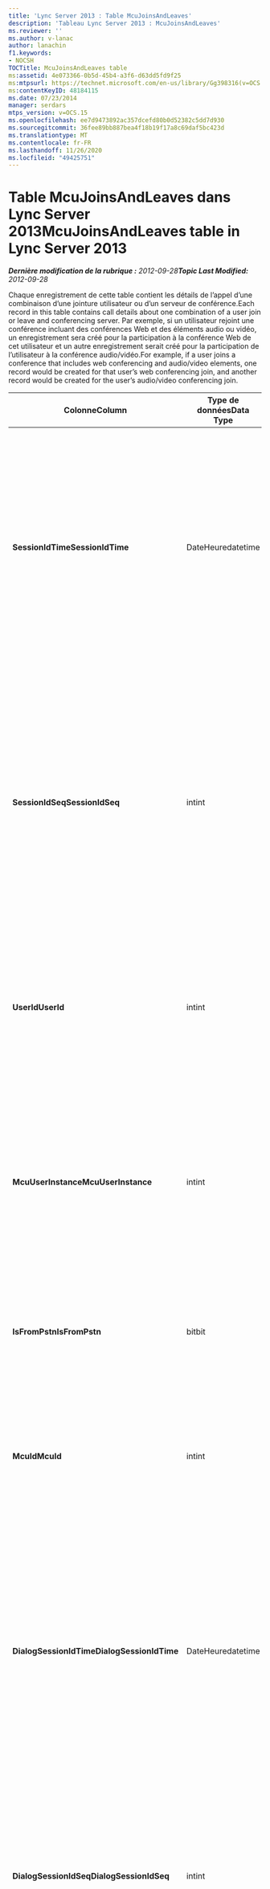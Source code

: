 ```yaml
---
title: 'Lync Server 2013 : Table McuJoinsAndLeaves'
description: 'Tableau Lync Server 2013 : McuJoinsAndLeaves'
ms.reviewer: ''
ms.author: v-lanac
author: lanachin
f1.keywords:
- NOCSH
TOCTitle: McuJoinsAndLeaves table
ms:assetid: 4e073366-0b5d-45b4-a3f6-d63dd5fd9f25
ms:mtpsurl: https://technet.microsoft.com/en-us/library/Gg398316(v=OCS.15)
ms:contentKeyID: 48184115
ms.date: 07/23/2014
manager: serdars
mtps_version: v=OCS.15
ms.openlocfilehash: ee7d9473892ac357dcefd80b0d52382c5dd7d930
ms.sourcegitcommit: 36fee89bb887bea4f18b19f17a8c69daf5bc423d
ms.translationtype: MT
ms.contentlocale: fr-FR
ms.lasthandoff: 11/26/2020
ms.locfileid: "49425751"
---
```

# <a name="mcujoinsandleaves-table-in-lync-server-2013"></a><span data-ttu-id="133bd-103">Table McuJoinsAndLeaves dans Lync Server 2013</span><span class="sxs-lookup"><span data-stu-id="133bd-103">McuJoinsAndLeaves table in Lync Server 2013</span></span>

<div data-xmlns="http://www.w3.org/1999/xhtml">

<div class="topic" data-xmlns="http://www.w3.org/1999/xhtml" data-msxsl="urn:schemas-microsoft-com:xslt" data-cs="https://msdn.microsoft.com/">

<div data-asp="https://msdn2.microsoft.com/asp">



</div>

<div id="mainSection">

<div id="mainBody"><span data-ttu-id="133bd-104">

<span> </span></span><span class="sxs-lookup"><span data-stu-id="133bd-104">

<span> </span></span></span>

<span data-ttu-id="133bd-105">_**Dernière modification de la rubrique :** 2012-09-28_</span><span class="sxs-lookup"><span data-stu-id="133bd-105">_**Topic Last Modified:** 2012-09-28_</span></span>

<span data-ttu-id="133bd-106">Chaque enregistrement de cette table contient les détails de l’appel d’une combinaison d’une jointure utilisateur ou d’un serveur de conférence.</span><span class="sxs-lookup"><span data-stu-id="133bd-106">Each record in this table contains call details about one combination of a user join or leave and conferencing server.</span></span> <span data-ttu-id="133bd-107">Par exemple, si un utilisateur rejoint une conférence incluant des conférences Web et des éléments audio ou vidéo, un enregistrement sera créé pour la participation à la conférence Web de cet utilisateur et un autre enregistrement serait créé pour la participation de l’utilisateur à la conférence audio/vidéo.</span><span class="sxs-lookup"><span data-stu-id="133bd-107">For example, if a user joins a conference that includes web conferencing and audio/video elements, one record would be created for that user’s web conferencing join, and another record would be created for the user’s audio/video conferencing join.</span></span>


<table>
<colgroup>
<col style="width: 25%" />
<col style="width: 25%" />
<col style="width: 25%" />
<col style="width: 25%" />
</colgroup>
<thead>
<tr class="header">
<th><span data-ttu-id="133bd-108">Colonne</span><span class="sxs-lookup"><span data-stu-id="133bd-108">Column</span></span></th>
<th><span data-ttu-id="133bd-109">Type de données</span><span class="sxs-lookup"><span data-stu-id="133bd-109">Data Type</span></span></th>
<th><span data-ttu-id="133bd-110">Clé/Index</span><span class="sxs-lookup"><span data-stu-id="133bd-110">Key/Index</span></span></th>
<th><span data-ttu-id="133bd-111">Détails</span><span class="sxs-lookup"><span data-stu-id="133bd-111">Details</span></span></th>
</tr>
</thead>
<tbody>
<tr class="odd">
<td><p><span data-ttu-id="133bd-112"><strong>SessionIdTime</strong></span><span class="sxs-lookup"><span data-stu-id="133bd-112"><strong>SessionIdTime</strong></span></span></p></td>
<td><p><span data-ttu-id="133bd-113">DateHeure</span><span class="sxs-lookup"><span data-stu-id="133bd-113">datetime</span></span></p></td>
<td><p><span data-ttu-id="133bd-114">Etranger principal</span><span class="sxs-lookup"><span data-stu-id="133bd-114">Primary, Foreign</span></span></p></td>
<td><p><span data-ttu-id="133bd-115">Durée de l’instance de conférence.</span><span class="sxs-lookup"><span data-stu-id="133bd-115">Time of conference instance.</span></span> <span data-ttu-id="133bd-116">Utilisé conjointement avec <strong>SessionIdSeq</strong> pour identifier de manière unique une instance de conférence.</span><span class="sxs-lookup"><span data-stu-id="133bd-116">Used in conjunction with <strong>SessionIdSeq</strong> to uniquely identify a conference instance.</span></span> <span data-ttu-id="133bd-117">Pour plus d’informations, voir le <a href="lync-server-2013-conferences-table.md">tableau conférences dans Lync Server 2013</a> .</span><span class="sxs-lookup"><span data-stu-id="133bd-117">See the <a href="lync-server-2013-conferences-table.md">Conferences table in Lync Server 2013</a> for more information.</span></span></p></td>
</tr>
<tr class="even">
<td><p><span data-ttu-id="133bd-118"><strong>SessionIdSeq</strong></span><span class="sxs-lookup"><span data-stu-id="133bd-118"><strong>SessionIdSeq</strong></span></span></p></td>
<td><p><span data-ttu-id="133bd-119">int</span><span class="sxs-lookup"><span data-stu-id="133bd-119">int</span></span></p></td>
<td><p><span data-ttu-id="133bd-120">Etranger principal</span><span class="sxs-lookup"><span data-stu-id="133bd-120">Primary, Foreign</span></span></p></td>
<td><p><span data-ttu-id="133bd-121">Numéro d’identification pour identifier l’instance de conférence.</span><span class="sxs-lookup"><span data-stu-id="133bd-121">ID number to identify the conference instance.</span></span> <span data-ttu-id="133bd-122">Utilisé conjointement avec <strong>SessionIdTime</strong> pour identifier de manière unique une instance de conférence.</span><span class="sxs-lookup"><span data-stu-id="133bd-122">Used in conjunction with <strong>SessionIdTime</strong> to uniquely identify a conference instance.</span></span> <span data-ttu-id="133bd-123">Pour plus d’informations, voir le <a href="lync-server-2013-conferences-table.md">tableau conférences dans Lync Server 2013</a> .</span><span class="sxs-lookup"><span data-stu-id="133bd-123">See the <a href="lync-server-2013-conferences-table.md">Conferences table in Lync Server 2013</a> for more information.</span></span></p></td>
</tr>
<tr class="odd">
<td><p><span data-ttu-id="133bd-124"><strong>UserId</strong></span><span class="sxs-lookup"><span data-stu-id="133bd-124"><strong>UserId</strong></span></span></p></td>
<td><p><span data-ttu-id="133bd-125">int</span><span class="sxs-lookup"><span data-stu-id="133bd-125">int</span></span></p></td>
<td><p><span data-ttu-id="133bd-126">Etranger principal</span><span class="sxs-lookup"><span data-stu-id="133bd-126">Primary, Foreign</span></span></p></td>
<td><p><span data-ttu-id="133bd-127">Numéro unique identifiant cet utilisateur.</span><span class="sxs-lookup"><span data-stu-id="133bd-127">Unique number identifying this user.</span></span> <span data-ttu-id="133bd-128">Pour plus d’informations, consultez le <a href="lync-server-2013-users-table.md">tableau utilisateurs dans Lync Server 2013</a> .</span><span class="sxs-lookup"><span data-stu-id="133bd-128">See the <a href="lync-server-2013-users-table.md">Users table in Lync Server 2013</a> for more information.</span></span></p></td>
</tr>
<tr class="even">
<td><p><span data-ttu-id="133bd-129"><strong>McuUserInstance</strong></span><span class="sxs-lookup"><span data-stu-id="133bd-129"><strong>McuUserInstance</strong></span></span></p></td>
<td><p><span data-ttu-id="133bd-130">int</span><span class="sxs-lookup"><span data-stu-id="133bd-130">int</span></span></p></td>
<td><p><span data-ttu-id="133bd-131">Principal</span><span class="sxs-lookup"><span data-stu-id="133bd-131">Primary</span></span></p></td>
<td><p><span data-ttu-id="133bd-132">Si un utilisateur ouvre une session sur plusieurs ordinateurs ou appareils en même temps, McuUserInstance identifie de façon unique la combinaison utilisateur/appareil.</span><span class="sxs-lookup"><span data-stu-id="133bd-132">If a user is logged on at multiple computers or devices at once, McuUserInstance uniquely identifies the user/device combination.</span></span></p></td>
</tr>
<tr class="odd">
<td><p><span data-ttu-id="133bd-133"><strong>IsFromPstn</strong></span><span class="sxs-lookup"><span data-stu-id="133bd-133"><strong>IsFromPstn</strong></span></span></p></td>
<td><p><span data-ttu-id="133bd-134">bit</span><span class="sxs-lookup"><span data-stu-id="133bd-134">bit</span></span></p></td>
<td><p> </p></td>
<td><p><span data-ttu-id="133bd-135">Le fait que l’utilisateur se connecte à partir d’un réseau PSTN ou non.</span><span class="sxs-lookup"><span data-stu-id="133bd-135">Whether the user is joining from a PSTN or not.</span></span></p></td>
</tr>
<tr class="even">
<td><p><span data-ttu-id="133bd-136"><strong>McuId</strong></span><span class="sxs-lookup"><span data-stu-id="133bd-136"><strong>McuId</strong></span></span></p></td>
<td><p><span data-ttu-id="133bd-137">int</span><span class="sxs-lookup"><span data-stu-id="133bd-137">int</span></span></p></td>
<td><p><span data-ttu-id="133bd-138">Etranger principal</span><span class="sxs-lookup"><span data-stu-id="133bd-138">Primary, Foreign</span></span></p></td>
<td><p><span data-ttu-id="133bd-139">Numéro unique identifiant ce serveur de conférence.</span><span class="sxs-lookup"><span data-stu-id="133bd-139">Unique number identifying this conferencing server.</span></span> <span data-ttu-id="133bd-140">Pour plus d’informations, reportez-vous <a href="lync-server-2013-mcus-table.md">à la table MCU dans Lync Server 2013</a> .</span><span class="sxs-lookup"><span data-stu-id="133bd-140">See the <a href="lync-server-2013-mcus-table.md">Mcus table in Lync Server 2013</a> for more information.</span></span></p></td>
</tr>
<tr class="odd">
<td><p><span data-ttu-id="133bd-141"><strong>DialogSessionIdTime</strong></span><span class="sxs-lookup"><span data-stu-id="133bd-141"><strong>DialogSessionIdTime</strong></span></span></p></td>
<td><p><span data-ttu-id="133bd-142">DateHeure</span><span class="sxs-lookup"><span data-stu-id="133bd-142">datetime</span></span></p></td>
<td><p><span data-ttu-id="133bd-143">Externes</span><span class="sxs-lookup"><span data-stu-id="133bd-143">Foreign</span></span></p></td>
<td><p><span data-ttu-id="133bd-144">Durée de la demande de session.</span><span class="sxs-lookup"><span data-stu-id="133bd-144">Time of session request.</span></span> <span data-ttu-id="133bd-145">Utilisé conjointement avec <strong>SessionIdSeq</strong> pour identifier une session de manière unique.</span><span class="sxs-lookup"><span data-stu-id="133bd-145">Used in conjunction with <strong>SessionIdSeq</strong> to uniquely identify a session.</span></span> <span data-ttu-id="133bd-146">Pour plus d’informations, voir le <a href="lync-server-2013-dialogs-table.md">tableau des boîtes de dialogue dans Lync Server 2013</a> .</span><span class="sxs-lookup"><span data-stu-id="133bd-146">See the <a href="lync-server-2013-dialogs-table.md">Dialogs table in Lync Server 2013</a> for more information.</span></span></p></td>
</tr>
<tr class="even">
<td><p><span data-ttu-id="133bd-147"><strong>DialogSessionIdSeq</strong></span><span class="sxs-lookup"><span data-stu-id="133bd-147"><strong>DialogSessionIdSeq</strong></span></span></p></td>
<td><p><span data-ttu-id="133bd-148">int</span><span class="sxs-lookup"><span data-stu-id="133bd-148">int</span></span></p></td>
<td><p><span data-ttu-id="133bd-149">Externes</span><span class="sxs-lookup"><span data-stu-id="133bd-149">Foreign</span></span></p></td>
<td><p><span data-ttu-id="133bd-150">IDENTIFIant de la session.</span><span class="sxs-lookup"><span data-stu-id="133bd-150">ID number to identify the session.</span></span> <span data-ttu-id="133bd-151">Utilisé conjointement avec <strong>SessionIdTime</strong> pour identifier une session de manière unique.</span><span class="sxs-lookup"><span data-stu-id="133bd-151">Used in conjunction with <strong>SessionIdTime</strong> to uniquely identify a session.</span></span> <span data-ttu-id="133bd-152">Pour plus d’informations, voir le <a href="lync-server-2013-dialogs-table.md">tableau des boîtes de dialogue dans Lync Server 2013</a> .</span><span class="sxs-lookup"><span data-stu-id="133bd-152">See the <a href="lync-server-2013-dialogs-table.md">Dialogs table in Lync Server 2013</a> for more information.</span></span></p></td>
</tr>
<tr class="odd">
<td><p><span data-ttu-id="133bd-153"><strong>UserJoinTime</strong></span><span class="sxs-lookup"><span data-stu-id="133bd-153"><strong>UserJoinTime</strong></span></span></p></td>
<td><p><span data-ttu-id="133bd-154">DateHeure</span><span class="sxs-lookup"><span data-stu-id="133bd-154">datetime</span></span></p></td>
<td><p> </p></td>
<td><p><span data-ttu-id="133bd-155">Heure à laquelle l’utilisateur rejoint ce serveur de conférence.</span><span class="sxs-lookup"><span data-stu-id="133bd-155">The time this user joins this conferencing server.</span></span></p></td>
</tr>
<tr class="even">
<td><p><span data-ttu-id="133bd-156"><strong>UserLeaveTime</strong></span><span class="sxs-lookup"><span data-stu-id="133bd-156"><strong>UserLeaveTime</strong></span></span></p></td>
<td><p><span data-ttu-id="133bd-157">DateHeure</span><span class="sxs-lookup"><span data-stu-id="133bd-157">datetime</span></span></p></td>
<td><p> </p></td>
<td><p><span data-ttu-id="133bd-158">Heure à laquelle l’utilisateur quitte ce serveur de conférence.</span><span class="sxs-lookup"><span data-stu-id="133bd-158">The time this user leaves this conferencing server.</span></span></p></td>
</tr>
<tr class="odd">
<td><p><span data-ttu-id="133bd-159"><strong>ClientVerId</strong></span><span class="sxs-lookup"><span data-stu-id="133bd-159"><strong>ClientVerId</strong></span></span></p></td>
<td><p><span data-ttu-id="133bd-160">int</span><span class="sxs-lookup"><span data-stu-id="133bd-160">int</span></span></p></td>
<td><p><span data-ttu-id="133bd-161">Externes</span><span class="sxs-lookup"><span data-stu-id="133bd-161">Foreign</span></span></p></td>
<td><p><span data-ttu-id="133bd-162">Identificateur spécifiant le numéro de version de l’utilisation du logiciel client dans la Conférence.</span><span class="sxs-lookup"><span data-stu-id="133bd-162">Identifier that specifies the version number of the client software use in the conference.</span></span> <span data-ttu-id="133bd-163">Pour plus d’informations, voir la <a href="lync-server-2013-clientversions-table.md">table ClientVersions dans Lync Server 2013</a> .</span><span class="sxs-lookup"><span data-stu-id="133bd-163">See the <a href="lync-server-2013-clientversions-table.md">ClientVersions table in Lync Server 2013</a> for more information.</span></span></p>
<p><span data-ttu-id="133bd-164">Ce champ a été présenté dans Microsoft Lync Server 2013.</span><span class="sxs-lookup"><span data-stu-id="133bd-164">This field was introduced in Microsoft Lync Server 2013.</span></span></p></td>
</tr>
</tbody>
</table><span data-ttu-id="133bd-165">


</div>

<span> </span>

</div>

</div>

</span><span class="sxs-lookup"><span data-stu-id="133bd-165">


</div>

<span> </span>

</div>

</div>

</span></span></div>

